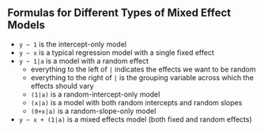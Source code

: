 ## Formulas for Different Types of Mixed Effect Models

  * `y ~ 1` is the intercept-only model
  * `y ~ x` is a typical regression model with a single fixed effect
  * `y ~ 1|a` is a model with a random effect
    + everything to the left of `|` indicates the effects we want to be random
    + everything to the right of `|` is the grouping variable across which the effects should vary
    + `(1|a)` is a random-intercept-only model
    + `(x|a)` is a model with both random intercepts and random slopes
    + `(0+x|a)` is a random-slope-only model
  * `y ~ x + (1|a)` is a mixed effects model (both fixed and random effects)